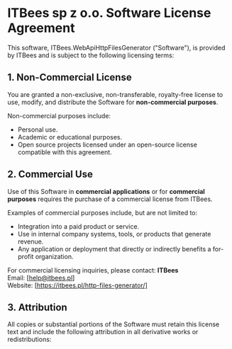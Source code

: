 # ITBees sp z o.o. Software License Agreement

This software, ITBees.WebApiHttpFilesGenerator ("Software"), is provided by ITBees and is subject to the following licensing terms:

## 1. Non-Commercial License
You are granted a non-exclusive, non-transferable, royalty-free license to use, modify, and distribute the Software for **non-commercial purposes**. 

Non-commercial purposes include:
- Personal use.
- Academic or educational purposes.
- Open source projects licensed under an open-source license compatible with this agreement.

## 2. Commercial Use
Use of this Software in **commercial applications** or for **commercial purposes** requires the purchase of a commercial license from ITBees.

Examples of commercial purposes include, but are not limited to:
- Integration into a paid product or service.
- Use in internal company systems, tools, or products that generate revenue.
- Any application or deployment that directly or indirectly benefits a for-profit organization.

For commercial licensing inquiries, please contact:
**ITBees**  
Email: [help@itbees.pl]  
Website: [https://itbees.pl/http-files-generator/]  

## 3. Attribution
All copies or substantial portions of the Software must retain this license text and include the following attribution in all derivative works or redistributions:
